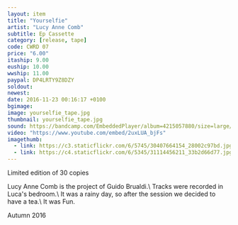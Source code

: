 ```yaml
---
layout: item
title: "Yourselfie"
artist: "Lucy Anne Comb"
subtitle: Ep Cassette
category: [release, tape]
code: CWRD 07
price: "6.00"
itaship: 9.00
euship: 10.00
wwship: 11.00
paypal: DP4LRTY9Z8DZY
soldout:
newest:
date: 2016-11-23 00:16:17 +0100
bgimage: 
image: yourselfie_tape.jpg
thumbnail: yourselfie_tape.jpg
sound: https://bandcamp.com/EmbeddedPlayer/album=4215057880/size=large/bgcol=333333/linkcol=ffffff/tracklist=false/artwork=small/transparent=true/
video: "https://www.youtube.com/embed/2uxLUA_bjFs"
imagethumb:
  - link: https://c3.staticflickr.com/6/5745/30407664154_28002c97bd.jpg
  - link: https://c4.staticflickr.com/6/5345/31114456211_33b2d66d77.jpg
---
```


Limited edition of 30 copies

Lucy Anne Comb is the project of Guido Brualdi.\\
Tracks were recorded in Luca's bedroom.\\
It was a rainy day, so after the session we decided to have a tea.\\
It was Fun.

Autumn 2016